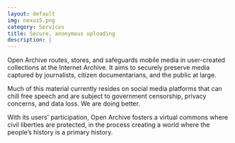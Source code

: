 ```yaml
---
layout: default
img: nexus5.png
category: Services
title: Secure, anonymous uploading
description: |
---
```

Open Archive routes, stores, and safeguards mobile media in user-created collections at the Internet Archive. It aims to securely preserve media captured by journalists, citizen documentarians, and the public at large.

Much of this material currently resides on social media platforms that can chill free speech and are subject to  government censorship, privacy concerns, and data loss. We are doing better.

With its users' participation, Open Archive fosters a virtual commons where civil liberties are protected, in the process creating a world where the people’s history is a primary history.
